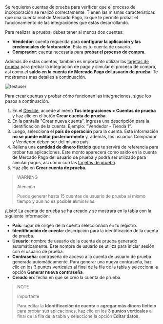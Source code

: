 Se requieren cuentas de prueba para verificar que el proceso de incorporación se realizó correctamente. Tienen las mismas características que una cuenta real de Mercado Pago, lo que te permite probar el funcionamiento de las integraciones que estás desarrollando.

Para realizar la prueba, debes tener al menos dos cuentas:

* **Vendedor**: cuenta requerida para **configurar la aplicación y las credenciales de facturación**. Esta es tu cuenta de usuario.
* **Comprador**: cuenta necesaria para **probar el proceso de compra**.

Además de estas cuentas, también es importante utilizar las [tarjetas de prueba](/developers/es/guides/additional-content/testing/test-cards) para probar la integración de pago y simular el proceso de compra, así como el **saldo en la cuenta de Mercado Pago del usuario de prueba**. Te mostramos más detalles a continuación.

![testuser](test-user/test-user-es.gif)

Para crear cuentas y probar cómo funcionan las integraciones, sigue los pasos a continuación.

1. En el [Devsite](/developers/es/docs), accede al menú **Tus integraciones > Cuentas de prueba** y haz clic en el botón **Crear cuenta de prueba**.
2. En la pantalla "Crear nueva cuenta", ingresa una descripción para la identificación de la cuenta. Ejemplo: "Vendedor - Tienda 1".
3. Luego, selecciona el **país de operación** para la cuenta. Esta información **no se puede editar posteriormente** y, además, los usuarios Comprador y Vendedor deben ser del mismo país.
4. Rellena una **cantidad de dinero ficticio** que te servirá de referencia para probar tus aplicaciones. Este monto aparecerá como saldo en la cuenta de Mercado Pago del usuario de prueba y podrá ser utilizado para simular pagos, así como con las [tarjetas de prueba](/developers/es/guides/additional-content/testing/test-cards).
5. Haz clic en **Crear cuenta de prueba**.

> WARNING
>
> Atención
>
> Puede generar hasta 15 cuentas de usuario de prueba al mismo tiempo y aún no es posible eliminarlas.

¡Listo! La cuenta de prueba se ha creado y se mostrará en la tabla con la siguiente información:

* **País**: lugar de origen de la cuenta seleccionada en tu registro.
* **Identificación de cuenta**: descripción para la identificación de la cuenta de prueba.  
* **Usuario**: nombre de usuario de la cuenta de prueba generado automáticamente. Este nombre de usuario se utiliza para iniciar sesión con el usuario de prueba.
* **Contraseña**: contraseña de acceso a la cuenta de usuario de prueba generada automáticamente. Para generar una nueva contraseña, haz clic en los 3 puntos verticales al final de la fila de la tabla y selecciona la opción **Generar nueva contraseña**.
* **Creado en**: fecha en que se creó la cuenta de prueba.

> NOTE
>
> Importante
>
> Para editar la **Identificación de cuenta** o **agregar más dinero ficticio** para probar sus aplicaciones, haz clic en los **3 puntos verticales** al final de la fila de la tabla y seleccione la opción **Editar datos**.